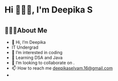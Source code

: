 <!---
deepikaaselvam/deepikaaselvam is a ✨ special ✨ repository because its `README.md` (this file) appears on your GitHub profile.
You can click the Preview link to take a look at your changes.
--->
<h1 align="left">Hi 🙋🏼‍♀️, I'm Deepika S</h1>
<h1 align="left"></h1>


## 👩🏻‍💻About Me
- 👋 Hi, I’m Deepika <br>
-  IT Undergrad
- 👀 I’m interested in coding<br>
- 🌱 Learning DSA and Java<br>
- 💞️ I’m looking to collaborate on .
- 📫 How to reach me deepikaselvam.16@gmail.com
- 


